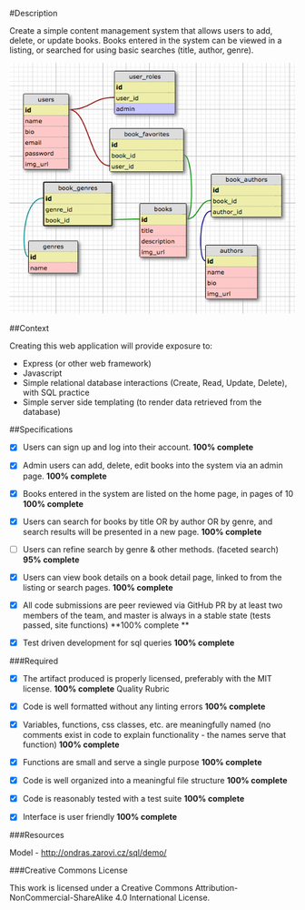 #Description

Create a simple content management system that allows users to add, delete, or update books. Books entered in the system can be viewed in a listing, or searched for using basic searches (title, author, genre).

![Alt text](./public/images/simple-schema.png)

##Context

Creating this web application will provide exposure to:

- Express (or other web framework)
- Javascript
- Simple relational database interactions (Create, Read, Update, Delete), with SQL practice
- Simple server side templating (to render data retrieved from the database)


##Specifications

- [X] Users can sign up and log into their account.  **100% complete**
- [X] Admin users can add, delete, edit books into the system via an admin page. **100% complete**
- [X] Books entered in the system are listed on the home page, in pages of 10 **100% complete**
- [X] Users can search for books by title OR by author OR by genre, and search results will be presented in a new page. **100% complete**
- [ ] Users can refine search by genre & other methods. (faceted search) **95% complete**


- [X] Users can view book details on a book detail page, linked to from the listing or search pages. **100% complete**
- [X] All code submissions are peer reviewed via GitHub PR by at least two members of the team, and master is always in a stable state (tests passed, site functions) **100% complete **
- [X] Test driven development for sql queries **100% complete**


###Required

- [X] The artifact produced is properly licensed, preferably with the MIT license. **100% complete**
Quality Rubric

- [X] Code is well formatted without any linting errors **100% complete**
- [X] Variables, functions, css classes, etc. are meaningfully named (no comments exist in code to explain functionality - the names serve that function) **100% complete**
- [X] Functions are small and serve a single purpose **100% complete**
- [X] Code is well organized into a meaningful file structure **100% complete**
- [X] Code is reasonably tested with a test suite **100% complete**
- [X] Interface is user friendly **100% complete**


###Resources

Model -
http://ondras.zarovi.cz/sql/demo/

###Creative Commons License

This work is licensed under a Creative Commons Attribution-NonCommercial-ShareAlike 4.0 International License.
